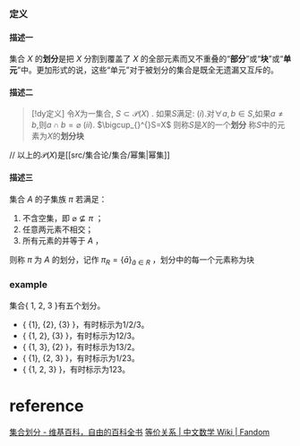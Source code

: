 

### 定义
#### 描述一
集合 _X_ 的**划分**是把 _X_ 分割到覆盖了 _X_ 的全部元素而又不重叠的“**部分**”或“**块**”或“**单元**”中。更加形式的说，这些“单元”对于被划分的集合是既全无遗漏又互斥的。
#### 描述二
> [!dy定义] 
> 令$X$为一集合, $S\subset \mathcal{P}(X)$ . 如果$S$满足:
> $(i).$对$\forall a,b\in S$,如果$a\neq b$,则$a\cap b=\varnothing$
> $(ii).$ $\bigcup_{}^{}S=X$
> 则称$S$是$X$的一个**划分**
> 称$S$中的元素为$X$的**划分块**

// 以上的$\mathcal{P}(X)$是[[src/集合论/集合/幂集|幂集]]
#### 描述三
集合 ${\displaystyle A}$ 的子集族 ${\displaystyle \pi }$ 若满足：
1.  不含空集，即 ${\displaystyle \varnothing \nsubseteq \pi }$ ；
2.  任意两元素不相交；
3.  所有元素的并等于 ${\displaystyle A}$ ，

则称 ${\displaystyle \pi }$ 为 ${\displaystyle A}$ 的划分，记作 ${\displaystyle \pi _{R}=\{{\bar {a}}\}_{{\bar {a}}\in R}}$ ，划分中的每一个元素称为块

### example
集合{ 1, 2, 3 }有五个划分。
-   { {1}, {2}, {3} }，有时标示为1/2/3。
-   { {1, 2}, {3} }，有时标示为12/3。
-   { {1, 3}, {2} }，有时标示为13/2。
-   { {1}, {2, 3} }，有时标示为1/23。
-   { {1, 2, 3} }，有时标示为123。
# reference
[集合划分 - 维基百科，自由的百科全书](https://zh.wikipedia.org/wiki/%E9%9B%86%E5%90%88%E5%88%92%E5%88%86)
[等价关系 | 中文数学 Wiki | Fandom](https://math.fandom.com/zh/wiki/%E7%AD%89%E4%BB%B7%E5%85%B3%E7%B3%BB?variant=zh)
